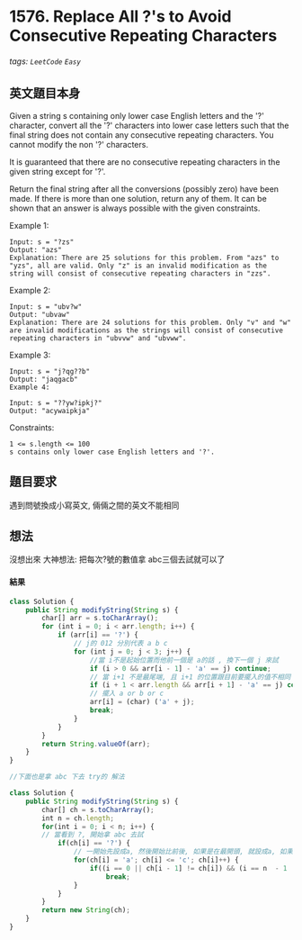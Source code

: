 # 1576. Replace All ?'s to Avoid Consecutive Repeating Characters
###### tags: `LeetCode` `Easy`

## 英文題目本身
Given a string s containing only lower case English letters and the '?' character, convert all the '?' characters into lower case letters such that the final string does not contain any consecutive repeating characters. You cannot modify the non '?' characters.

It is guaranteed that there are no consecutive repeating characters in the given string except for '?'.

Return the final string after all the conversions (possibly zero) have been made. If there is more than one solution, return any of them. It can be shown that an answer is always possible with the given constraints.

 

Example 1:
```
Input: s = "?zs"
Output: "azs"
Explanation: There are 25 solutions for this problem. From "azs" to "yzs", all are valid. Only "z" is an invalid modification as the string will consist of consecutive repeating characters in "zzs".
```
Example 2:
```
Input: s = "ubv?w"
Output: "ubvaw"
Explanation: There are 24 solutions for this problem. Only "v" and "w" are invalid modifications as the strings will consist of consecutive repeating characters in "ubvvw" and "ubvww".
```
Example 3:
```
Input: s = "j?qg??b"
Output: "jaqgacb"
Example 4:

Input: s = "??yw?ipkj?"
Output: "acywaipkja"
```

Constraints:
```
1 <= s.length <= 100
s contains only lower case English letters and '?'.
```
## 題目要求
遇到問號換成小寫英文, 倆倆之間的英文不能相同
## 想法
沒想出來
大神想法:
把每次?號的數值拿 abc三個去試就可以了
#### 結果
```javascript
class Solution {
    public String modifyString(String s) {
        char[] arr = s.toCharArray();
        for (int i = 0; i < arr.length; i++) {
            if (arr[i] == '?') {
                // j的 012 分別代表 a b c
                for (int j = 0; j < 3; j++) {
                    //當 i不是起始位置而他前一個是 a的話 , 換下一個 j 來試
                    if (i > 0 && arr[i - 1] - 'a' == j) continue;
                    // 當 i+1 不是最尾端, 且 i+1 的位置跟目前要擺入的值不相同
                    if (i + 1 < arr.length && arr[i + 1] - 'a' == j) continue;
                    // 擺入 a or b or c
                    arr[i] = (char) ('a' + j);
                    break;
                }
            }
        }
        return String.valueOf(arr);
    }
}

//下面也是拿 abc 下去 try的 解法

class Solution {
    public String modifyString(String s) {
        char[] ch = s.toCharArray();
        int n = ch.length;
        for(int i = 0; i < n; i++) {
        // 當看到 ?, 開始拿 abc 去試
            if(ch[i] == '?') {
                // 一開始先設成a, 然後開始比前後, 如果是在最開頭, 就設成a, 如果不是開頭, 那前一個如果跟他不一樣且 下一個位置也跟目前的不同, 就這樣了, 進入break後確定此為置的值
                for(ch[i] = 'a'; ch[i] <= 'c'; ch[i]++) {
                    if((i == 0 || ch[i - 1] != ch[i]) && (i == n  - 1 || ch[i + 1] != ch[i]))
                        break;
                }
            }
        }
        return new String(ch);
    }
}


```
